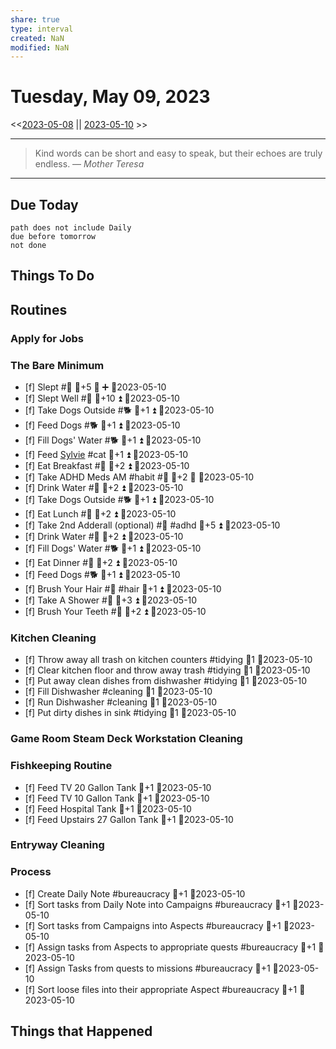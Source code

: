 ```yaml
---
share: true
type: interval
created: NaN 
modified: NaN
---
```

# Tuesday, May 09, 2023
<<[2023-05-08](./2023-05-08.md) || [2023-05-10](./2023-05-10.md) >>

---

> Kind words can be short and easy to speak, but their echoes are truly endless.
> — <cite>Mother Teresa</cite>

---
## Due Today
```tasks
path does not include Daily
due before tomorrow
not done
```

## Things To Do

## Routines
### Apply for Jobs


### The Bare Minimum
- [f] Slept #🛌 🥄+5 🔺 ➕ 📆2023-05-10
- [f] Slept Well #🛌 🥄+10 ⏫ 📆2023-05-10
- [f] Take Dogs Outside #🐕 🥄+1 ⏫ 📆2023-05-10
- [f] Feed Dogs #🐕 🥄+1 ⏫ 📆2023-05-10
- [f] Fill Dogs' Water #🐕 🥄+1 ⏫ 📆2023-05-10
- [f] Feed [Sylvie](../../03%20-%20Belonging%20%F0%9F%91%AA/00%20-%20The%20Pack%20%F0%9F%90%95/Sylvie.md) #cat 🥄+1 ⏫ 📆2023-05-10
- [f] Eat Breakfast #🍎 🥄+2 ⏫ 📆2023-05-10
- [f] Take ADHD Meds AM #habit #💊 🥄+2 🔺 📆2023-05-10
- [f] Drink Water #🌊 🥄+2 ⏫ 📆2023-05-10
- [f] Take Dogs Outside #🐕 🥄+1 ⏫ 📆2023-05-10
- [f] Eat Lunch #🍎 🥄+2 ⏫ 📆2023-05-10
- [f] Take 2nd Adderall (optional) #💊 #adhd 🥄+5 ⏫ 📆2023-05-10
- [f] Drink Water #🌊  🥄+2 ⏫ 📆2023-05-10
- [f] Fill Dogs' Water #🐕 🥄+1 ⏫ 📆2023-05-10
- [f] Eat Dinner #🍎 🥄+2 ⏫ 📆2023-05-10
- [f] Feed Dogs #🐕 🥄+1 ⏫ 📆2023-05-10
- [f] Brush Your Hair #🚿 #hair 🥄+1 ⏫ 📆2023-05-10
- [f] Take A Shower #🚿 🥄+3 ⏫ 📆2023-05-10
- [f] Brush Your Teeth #🚿 🥄+2 ⏫ 📆2023-05-10


### Kitchen Cleaning
- [f] Throw away all trash on kitchen counters #tidying 🥄1 📆2023-05-10
- [f] Clear kitchen floor and throw away trash #tidying  🥄1 📆2023-05-10
- [f] Put away clean dishes from dishwasher #tidying  🥄1 📆2023-05-10
- [f] Fill Dishwasher #cleaning 🥄1 📆2023-05-10
- [f] Run Dishwasher #cleaning 🥄1 📆2023-05-10
- [f] Put dirty dishes in sink #tidying 🥄1 📆2023-05-10


### Game Room Steam Deck Workstation Cleaning


### Fishkeeping Routine
- [f] Feed TV 20 Gallon Tank 🥄+1 📆2023-05-10
- [f] Feed TV 10 Gallon Tank 🥄+1 📆2023-05-10
- [f] Feed Hospital Tank 🥄+1 📆2023-05-10
- [f] Feed Upstairs 27 Gallon Tank 🥄+1 📆2023-05-10


### Entryway Cleaning


### Process
- [f] Create Daily Note #bureaucracy 🥄+1  📆2023-05-10
- [f] Sort tasks from Daily Note into Campaigns #bureaucracy 🥄+1  📆2023-05-10
- [f] Sort tasks from Campaigns into Aspects #bureaucracy 🥄+1  📆2023-05-10
- [f] Assign tasks from Aspects to appropriate quests #bureaucracy 🥄+1  📆2023-05-10
- [f] Assign Tasks from quests to missions #bureaucracy 🥄+1  📆2023-05-10
- [f] Sort loose files into their appropriate Aspect #bureaucracy 🥄+1  📆2023-05-10




## Things that Happened
